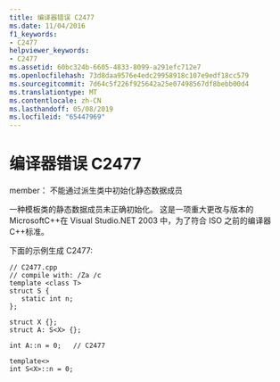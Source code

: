 ```yaml
---
title: 编译器错误 C2477
ms.date: 11/04/2016
f1_keywords:
- C2477
helpviewer_keywords:
- C2477
ms.assetid: 60bc324b-6605-4833-8099-a291efc712e7
ms.openlocfilehash: 73d8daa9576e4edc29958918c107e9edf18cc579
ms.sourcegitcommit: 7d64c5f226f925642a25e07498567df8bebb00d4
ms.translationtype: MT
ms.contentlocale: zh-CN
ms.lasthandoff: 05/08/2019
ms.locfileid: "65447969"
---
```

# <a name="compiler-error-c2477"></a>编译器错误 C2477

member： 不能通过派生类中初始化静态数据成员

一种模板类的静态数据成员未正确初始化。 这是一项重大更改与版本的 MicrosoftC++在 Visual Studio.NET 2003 中，为了符合 ISO 之前的编译器C++标准。

下面的示例生成 C2477:

```
// C2477.cpp
// compile with: /Za /c
template <class T>
struct S {
   static int n;
};

struct X {};
struct A: S<X> {};

int A::n = 0;   // C2477

template<>
int S<X>::n = 0;
```
